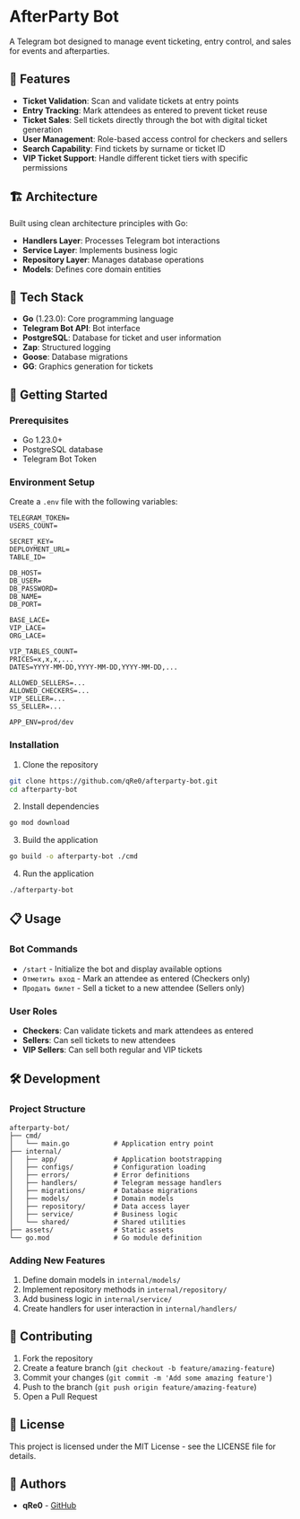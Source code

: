 # AfterParty Bot

A Telegram bot designed to manage event ticketing, entry control, and sales for events and afterparties.

## 🌟 Features

- **Ticket Validation**: Scan and validate tickets at entry points
- **Entry Tracking**: Mark attendees as entered to prevent ticket reuse
- **Ticket Sales**: Sell tickets directly through the bot with digital ticket generation
- **User Management**: Role-based access control for checkers and sellers
- **Search Capability**: Find tickets by surname or ticket ID
- **VIP Ticket Support**: Handle different ticket tiers with specific permissions

## 🏗️ Architecture

Built using clean architecture principles with Go:

- **Handlers Layer**: Processes Telegram bot interactions
- **Service Layer**: Implements business logic
- **Repository Layer**: Manages database operations
- **Models**: Defines core domain entities

## 🔧 Tech Stack

- **Go** (1.23.0): Core programming language
- **Telegram Bot API**: Bot interface
- **PostgreSQL**: Database for ticket and user information
- **Zap**: Structured logging
- **Goose**: Database migrations
- **GG**: Graphics generation for tickets

## 🚀 Getting Started

### Prerequisites

- Go 1.23.0+
- PostgreSQL database
- Telegram Bot Token

### Environment Setup

Create a `.env` file with the following variables:

```
TELEGRAM_TOKEN=
USERS_COUNT=

SECRET_KEY=
DEPLOYMENT_URL=
TABLE_ID=

DB_HOST=
DB_USER=
DB_PASSWORD=
DB_NAME=
DB_PORT=

BASE_LACE=
VIP_LACE=
ORG_LACE=

VIP_TABLES_COUNT=
PRICES=x,x,x,...
DATES=YYYY-MM-DD,YYYY-MM-DD,YYYY-MM-DD,...

ALLOWED_SELLERS=...
ALLOWED_CHECKERS=...
VIP_SELLER=...
SS_SELLER=...

APP_ENV=prod/dev
```

### Installation

1. Clone the repository
```bash
git clone https://github.com/qRe0/afterparty-bot.git
cd afterparty-bot
```

2. Install dependencies
```bash
go mod download
```

3. Build the application
```bash
go build -o afterparty-bot ./cmd
```

4. Run the application
```bash
./afterparty-bot
```

## 📋 Usage

### Bot Commands

- `/start` - Initialize the bot and display available options
- `Отметить вход` - Mark an attendee as entered (Checkers only)
- `Продать билет` - Sell a ticket to a new attendee (Sellers only)

### User Roles

- **Checkers**: Can validate tickets and mark attendees as entered
- **Sellers**: Can sell tickets to new attendees
- **VIP Sellers**: Can sell both regular and VIP tickets

## 🛠️ Development

### Project Structure

```
afterparty-bot/
├── cmd/
│   └── main.go           # Application entry point
├── internal/
│   ├── app/              # Application bootstrapping
│   ├── configs/          # Configuration loading
│   ├── errors/           # Error definitions
│   ├── handlers/         # Telegram message handlers
│   ├── migrations/       # Database migrations
│   ├── models/           # Domain models
│   ├── repository/       # Data access layer
│   ├── service/          # Business logic
│   └── shared/           # Shared utilities
├── assets/               # Static assets
└── go.mod                # Go module definition
```

### Adding New Features

1. Define domain models in `internal/models/`
2. Implement repository methods in `internal/repository/`
3. Add business logic in `internal/service/`
4. Create handlers for user interaction in `internal/handlers/`

## 🤝 Contributing

1. Fork the repository
2. Create a feature branch (`git checkout -b feature/amazing-feature`)
3. Commit your changes (`git commit -m 'Add some amazing feature'`)
4. Push to the branch (`git push origin feature/amazing-feature`)
5. Open a Pull Request

## 📜 License

This project is licensed under the MIT License - see the LICENSE file for details.

## 👥 Authors

- **qRe0** - [GitHub](https://github.com/qRe0) 
